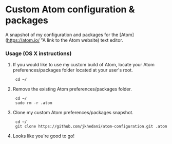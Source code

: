 # Custom Atom configuration & packages

A snapshot of my configuration and packages for the [Atom](https://atom.io/ "A link to the Atom website) text editor.

### Usage (OS X instructions)

1. If you would like to use my custom build of Atom, locate your Atom
	 preferences/packages folder located at your user's root.

		cd ~/

2. Remove the existing Atom preferences/packages folder.

		cd ~/
		sudo rm -r .atom

3. Clone my custom Atom preferences/packages snapshot.

		cd ~/
		git clone https://github.com/jkhedani/atom-configuration.git .atom

4. Looks like you're good to go!
